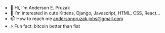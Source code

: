 - 👋 Hi, I’m Anderson E. Pruzak
- 👀 I’m interested in cute Kittens, Django, Javascript, HTML, CSS, React...
- 📫 How to reach me andersonpruzak.jobs@gmail.com
- ⚡ Fun fact: bitcoin better than fiat
